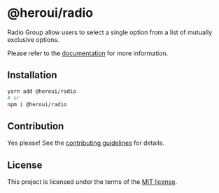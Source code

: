 # @heroui/radio

Radio Group allow users to select a single option from a list of mutually exclusive options.

Please refer to the [documentation](https://nextui.org/docs/components/radio-group) for more information.

## Installation

```sh
yarn add @heroui/radio
# or
npm i @heroui/radio
```

## Contribution

Yes please! See the
[contributing guidelines](https://github.com/nextui-org/nextui/blob/master/CONTRIBUTING.md)
for details.

## License

This project is licensed under the terms of the
[MIT license](https://github.com/nextui-org/nextui/blob/master/LICENSE).

